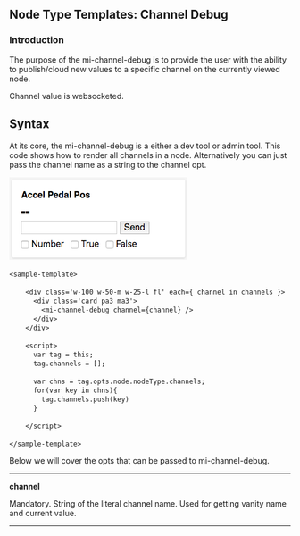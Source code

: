 ## Node Type Templates: Channel Debug

### Introduction

The purpose of the mi-channel-debug is to provide the user with the ability to publish/cloud new values to a specific channel on the currently viewed node.  

Channel value is websocketed.

## Syntax


At its core, the mi-channel-debug is a either a dev tool or admin tool. This code shows how to render all channels in a node. Alternatively you can just pass the channel name as a string to the channel opt.

![alt text](../screenshots/channel-debug.png "Channel Debug")

```
<sample-template>

    <div class='w-100 w-50-m w-25-l fl' each={ channel in channels }>
      <div class='card pa3 ma3'>
        <mi-channel-debug channel={channel} />
      </div>
    </div>

    <script>
      var tag = this;
      tag.channels = [];
      
      var chns = tag.opts.node.nodeType.channels;
      for(var key in chns){
        tag.channels.push(key)
      }

    </script>

</sample-template>

```

Below we will cover the opts that can be passed to mi-channel-debug.

---

**channel**

Mandatory. String of the literal channel name. Used for getting vanity name and current value. 

---